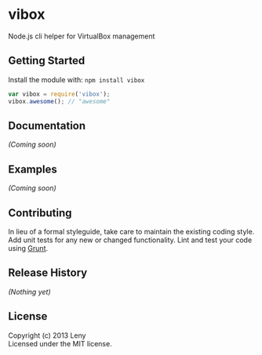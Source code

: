 # vibox

Node.js cli helper for VirtualBox management

## Getting Started
Install the module with: `npm install vibox`

```javascript
var vibox = require('vibox');
vibox.awesome(); // "awesome"
```

## Documentation
_(Coming soon)_

## Examples
_(Coming soon)_

## Contributing
In lieu of a formal styleguide, take care to maintain the existing coding style. Add unit tests for any new or changed functionality. Lint and test your code using [Grunt](http://gruntjs.com/).

## Release History
_(Nothing yet)_

## License
Copyright (c) 2013 Leny  
Licensed under the MIT license.
